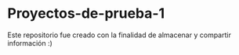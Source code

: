 # Proyectos-de-prueba-1
Este repositorio fue creado con la finalidad de almacenar y compartir información :)
